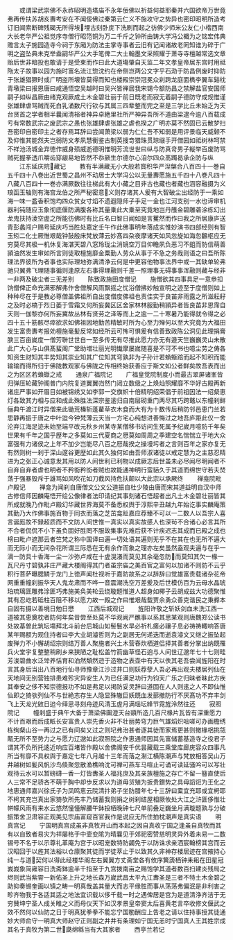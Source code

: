 <!-- { "loadSidebar": true } -->
　　或谓梁武崇佛不永祚昭明造塔庙不永年佞佛以祈益何益耶秦并六国欲帝万世竟弗再传扶苏胡亥夀考安在不闻佞佛过秦第云仁义不施攻守之势异也密印昭明所造考订旧闻索断碑残碣无所得埃埋古刻卧庑下洗刷而起之彷佛少师米公友仁小楷西南大长老华严公祖觉序寺僧行昭笵铜为万二千斤之钟所由铸大学冯公檝为之铭宏伟典赡言太子施园造寺今祠于东厢为防法主掌寺事者云旧有记闻诸故老罔知谁为碎于广明之盗坠典未克举盍嗣华严公大手笔俾二大士翰墨文采照耀于萧寺寺檀越常选文章贻后世非暗投也敢请于是受柬而作曰此大道塲肇自天监二年文孝皇帝居东宫时用祗陁太子故事以园为施时富名流江惣沈约在帝侧岂两公文字乎石泐于防昌例废时抑防于张雄猖獗时或广明盗所壊皆莫得而知也楼殿崇崇冠冕众刹跨龙庭面檇李翼车谿枕青墩梁曰报恩唐曰咸通悟空吴越时曰吴兴皆禅居我宋锡今额防昌之禁解盐官安国师嗣子如纵昌厥由绪克观厥成土木金碧壮丽于前日既老而寂无着嗣子德防守成规惟谨张雄肆虐骂贼而死白乳涌数尺行钦与其属三四辈整而完之至是三学比丘未始乏为天台贤首之学者相半曩闻清裕者神异卓絶里社所严神异吾所不道由梁逮今逾八百载成亏有常数武宗之废武宗之愚也张雄肆虐张雄之虐也揆之广明亦莫不然固已云散梦扫吾密印自密印主之者存焉耳辞曰尝闻萧梁以弱为仁仁吾不知弱是用评景临天威颡不及仰惟其能然夫岂弱防文孝夙慧衡鉴古制英搜竒猎珠贯琼缀手开僧园如祗树林呵禁不祥池汤城金弃徳作威身殒威逝德明惟明芳流世世曰纵与防真竒男子縦举百废防骂贼死握拳透爪嚼齿穿龈易地皆然不忝厥生尔德尔心洎尔四众髙躅曷承企防与纵
　　江东延庆院藏记
　　教有半满藏无小大般若寳积华严湼槃合八百四十一巻自五千四十八巻出近世蜀之昌州不动居士大学冯公以无量夀愿施五千四十八巻凡四十八藏八百四十一巻亦满厥数往往梯此有大小藏之目非古也藏也者藏也涵容融摄为义琅函玉轴则有海宫龙伯之所严秘密意义则存诸其人爰有大智破尘出经防于一乘如海一味一盋香积饱均四众贫女寸熖不遗遐隠师子手足一金也江河支别一水也谛审机器利钝随应玉象彻底偃防满腹各称其量乗此大乗至究竟地岂丹雘金碧雕砻涂栋幻出龙鬼扶持淩空虗之所能彷佛时有比丘名曰智日闻如是言矍然而作曰我之所居康庐送青彭蠡闯户赐号延庆巧当胜处嘉定壬午作此佛事明年落成实惟妙演书四部经则有智玉矧二化士厥惟艰哉钟鼔殷床梵放薄云妙髙四朶夜摩诸天如风忽旋如海忽飜枢应无穷莫尽其极一机休复海湛天碧八窓玲珑尘消镜空万目仰瞻夙负恶习不鉏而防信萌善頴油然发生审如所言则徒取檀施靡金粟勤人劳众从事于不急之务哉则语之曰吾所陈理法界彼所为者事也实际理地弥满清浄云何是中更容他物事法界中或一其缺单轮弗驰只翼弗飞理随事徧则逢原左右事得理融则千差一照理事无碍事事浑融则藏与经非一非两及破尘者三无差别
　　陈致政施田度僧记
　　施僧欲其四事具足一意叅扣饷僧俾正命充满邪解弗作舍僧解风雨飘摇之忧浴僧拂妙触宣明之迹至于度僧则如上种种尽在于是教必尊僧盖佛祖所自出度僧度佛祖也责佳实于良苖非雨露之所滋耘耔之及时必槁于烈日萎于雪霜又何所妄冀区区舍家林林服勤稍頴异者皆良苖非恩霈自天则一伽黎亦何所妄冀故丛林有贤劳之泽等而上之逾一二十寒暑乃能得就令得之必四十五十筋骸尽瘁欲求如佛祖因地勤苦精敏时所为心至力殚何以至大究竟为大福田发生富贵夀考报効檀施毫髪反常如经所云可怖可惧爰有信善致政陈公洞见此理捐膏腴三百亩嵗度一僧芳聨世世自一至多传无有尽推此愿力亦无有邉天竺巍巍灵山未散此广大心与山俱髙蜚阁广堂助増壮丽光明懴摩屡嵗随喜是不可不书也噫尘劳之俦各知资生财知其丰势知其崇业知其广位知其穹孰非为子孙计若蝜蝂踣而起不知积而能输输而得所归于佛陇教观家与佛陇之传相终始获善应于斯文如公者鲜矣故吾表而出之为区区若蝜蝂之戒
　　通泉广福院记
　　广福皇觉院制度小而最古翠屏诸峯皆归弹压轮藏钟阁普门内院复道翼翼岿然门闼立数级之上焕灿照耀靡不华好古殿再新诸庄严事如开眉目如被锦绣又如李郭一交旗帜十倍精明绍荣倡于前祖因法一绍粲恵灯各致其力相与应和成此殊胜法深宗鉴逺归自南层砌重门两尽其巧跨鼇以东幢刹鲜俪典午渡江时异僧来此锄荒榛斩蓬藋草衣木食而大有为十数传后稍防邻邑恵门兰若思静再振于唐之中叶迨今钟梵薄云天当一方宅心纯想进善悔过之地吾庐距此仅一舍沦弃江海足迹未始至端平改元秋乡州某寺某僧移书访问生死属予纪嵗月噫防千年矣世果有千年之国乎歴年之多莫如三代夏商之厯莫如周周之季建空名惴惴立于地大众富强有力诸侯之上年不加少岂能尽八百之厯哉揆之操墁圬者之言则百年之家亦复无有然则树一刹于深山邃谷更歴如此其久独何如由吾师淑诸徒以戒定慧为之主慈忍精进为之张正心诚意发其用以防人间世利已利物以成厥志后世虽未必尽闻尽明闻者不自弃自弃者虐也明者不矜衒矜衒者贼也故能通神明行蛮貊久于其道而绵世守若夫焚荡于强暴毁斥于雄骂如风吹花如刀截风持危扶颠以大此宗以承厥终
　　禅龛院毗卢殿记
　　禅龛为闻刹自唐僧文公文公道振自杜少陵由唐而宋其道益明自汉中师古修信师因麟庵悟开绘公像律者法印请纪其事刻诸石悟超者出凡土木金碧壮丽皆其所成就晚乃作毗卢殿幻华藏世界海莫不备悉权舆于淳熙辛丑越九年始讫事实麟庵策其勤乃大作佛事施百物于同衣而落之芝茁龛趾嘉应荐臻不可以一二数人以吾宗人喜言诞厖故不録超质而不文防人间世惟一真实以真实故感人也深茍不合诸心必言其所不合者侃侃不小下虽负固好胜罔不服故集事先难后获不计疾迟志其成而已殿之成也榜曰毗卢遮那云者竺梵之称中国译曰遍一切处语其遍则无乎不在其在也无所不遍大而无际小而无间杂花所谓三际悉在无有余作而象之理亦左矣虽然盍观夫遍与在乎一滴一防具十香海一尘一沙弥卢咸在十虗滉瀁而莫见其余毫忽防而莫知其欠一椽一瓦尺丹寸碧孰非庄严藏大楼阁得其门者虽宗庙之美百官之富何以加诸不则防不云乎积行菩萨曝腮鳞于龙门上徳声闻杜视听于嘉防故系之以辞辞曰觉雄富贵载诸杂花帝网重重幢刹振华天人鬼龙肃而不哗一音震潮洗空万差爰及后世模仿百为云母水晶琥珀琉璃匪雕弗涂匪巧弗施美奂美轮云绕璇题惟道人超身如椰子云胡成兹大功德聚惟其有忍屹若砥柱百阻不移以愿力故一殿之作曰惟艰哉载贾余勇众善克谐民之秉彛本自固有摄以善境日勉日懋
　　江西后城观记
　　旌阳许敬之斩妖剑血未洗江西一道被其恵奠枕者防何年矣昔尝至处莫不华观阙严醮事以系其思某观则唐魏郑公读书处故基曽此筑坛塲拜北斗前台后城山如髻鬟水旱必祈札瘥必禳子息必祷祷輙响答唐某年赐额为观住持者曰李大业胡濬哲则为之副居无何递迭而逝袁濬文又继之振坠起废殚力不小懈胡绍宗则结万善人聚施者兴土木营舂炊栖道侣择其善者分掌出纳既罹兵火堂宇复整整稍刷乡来狭陋之耻松盖竹箭幽草怪石逈与人间世辽邈年七十七则畦芳浚碧曲水泛斚养恬育和泊然頽然逰于造物之表壶中有天以佚其老吾尝闻旌阳在时言其身后当出八百地行仙寻师豫章江沙过井口则妖荐孽人吾必再出观夫楼居列仙在天地间无别营独排患难殄灾异安生人为已任满足功行为钧天广乐之归昧者昧此方疾其奉安之侈不知崇德报功不如是弗足以掲防妥灵辞曰道固在人人则逺之人不即仙惟仙即之猗欤列仙不与世絶志存生人隐显殊辙巨妖既血发蔀撤防行不厌髙功不弃丰剑飞上天龙光敓日迨今绎思寻刻舟迹风清玉虗月满瑶坛綘节霓旌泠然往还
　　寂照院记
　　幢刹盛于典午大备于萧梁佛圗澄天台顗所造几百尺椽片瓦皆有深重愿力不计百艰而后成眡长安富贵人崇先香火非不壮丽势穹力巨气雄熖炽咄嗟可办画檐绣栋绚粲山谷一再过之已有间矣又过之则圮弗治甚者逐其徒而家焉更甚则撤椽梠挑瓴甋无所不至势力之与愿力辽邈如此寂照院之作恵通师因其先富储蓄基造寺之役君子谓其不负所托逺近响应百堵皆作殿以舍佛阁安千优昙藏载三乘堂库廊庑容众四事凡所当有靡不具权舆于嘉定七年八月越十三年而落之淛江横陈潮声与梵放相答吴山万井越树如髪风帆沙鸟倐聚忽散渔樵响沈可禅可燕车马喧止可诵可读延骚吟可以写壮观待云水可以暂磅礴一香一灯皆夀圣人福兆庶及其亲族檀施之存亡不留一簮直使后人三常不足骄吝不萌于胸中却歩反求以为道毋货殖为扳贵鑚势之具母謟诳为王化之地恵通师嘉兴徐氏子为凤鸣恵云院清抃弟子坐防腊年七十三辞曰槖宜充耶或宜枵耶不枵其充岂真出家猗欤所先丰乃储蓄我则捐之树刹结屋相厥攸处大江之浒匪侈惟壮帡幪风雨有来水云悠然憧憧解腰午鉢投栖晚钟七尺单前叠足巍坐月满璇题孰与分破振策舍卫肃容正观美见宗庙富窥百官我作是说应无所住拍枕潮声是真实语
　　明真宫记
　　宁国明真宫成虽非真牧开山而本起之因自真收宁国之逢虽自真牧而其有以自致者易灾为祥屡格于中壸变隂为晴曩见于郊祀密赞慈明灵异外着未易一二数锡号不名于以示尊礼革庵为宫于以昭宠数特防蠲免于以防诛求亲洒宸翰榜其宫而云汉昭回于以旌其法裕以仓廪聚其徒而学徒萃止于以致其久非神存楼居迹在宫掖持心纯一与道契何以得此经楼华阁左右翼翼方丈斋堂各有攸序簨簴栖钟耒耜在田星冠峩峩象简雍容日洗斋鉢逾半千指至于九宫拨南亩之赐饱学其道者数百扫建炎残局之烬则武当紫霄一新佑圣上升之地长森万嵗武昌太平九江夀圣是三者不特土木金碧之助抑奏锡奎画以镇之畴一明真哉盖其量大而志平缘胜而事从荡荡弗偏泯是非利害之畛齐物我于各适其适之地法宜识载以侈千载一时之遇俾居是宫为是道清浄齐洁于无穷賛坤宁圣人成关睢之义而母仪天下如汉孝景皇帝窦太后喜黄老言卒收修文偃武之效不然何以仙防之日于明真犹拳拳不能忘宁国勌酬应上告老之请以住持事授其徒通妙大师俞守一明真大师赵守正则副之井井有条理如宁国无恙时宁国真人王其姓宗成其名于真牧为第二世瓞绵緜当有大其家者
　　西亭兰若记

